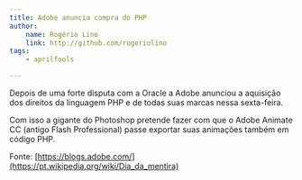 ```yaml
---
title: Adobe anuncia compra do PHP
author:
    name: Rogério Lino
    link: http://github.com/rogeriolino
tags:
    - aprilfools

---
```


Depois de uma forte disputa com a Oracle a Adobe anunciou a aquisição dos direitos da linguagem PHP e de todas suas marcas nessa sexta-feira.

Com isso a gigante do Photoshop pretende fazer com que o Adobe Animate CC (antigo Flash Professional) passe exportar suas animações também em código PHP.

Fonte: [https://blogs.adobe.com/](https://pt.wikipedia.org/wiki/Dia_da_mentira)
